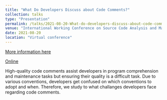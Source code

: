 ```yaml
---
title: "What Do Developers Discuss about Code Comments?"
collection: talks
type: "Presentation"
permalink: /talks/2021-08-20-What-do-developers-discuss-about-code-comments
venue: "International Working Conference on Source Code Analysis and Manipulation (SCAM), 2021"
date: 2021-08-20
location: "Virtual conference"
---
```


[More information here](https://poojaruhal.github.io/files/Slides-What-do-developers-discuss-about-code-comments.pdf)

[Online](https://www.slideshare.net/PoojaRuhal/what-do-developers-discuss-about-code-comments)

High-quality code comments assist developers in program comprehension and maintenance tasks but ensuring their quality is a difficult task. 
Due to various conventions, developers get confused on which conventions to adopt and when.
Therefore, we study to what challanges developers face regarding code comments.